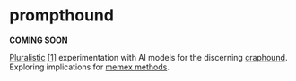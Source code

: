 # prompthound

**COMING SOON**

[Pluralistic](https://pluralistic.net)
[\[1\]](https://en.wiktionary.org/wiki/pluralistic) experimentation
with AI models for the discerning
[craphound](https://craphound.com/place/Cory_Doctorow_-_Craphound.txt).
Exploring implications for [memex
methods](https://pluralistic.net/2021/05/09/the-memex-method/).

